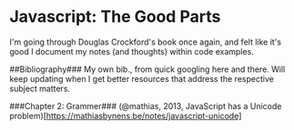 Javascript: The Good Parts
============

I'm going through Douglas Crockford's book once again, and felt like it's good I document my notes (and thoughts) within code examples.

##Bibliography###
My own bib., from quick googling here and there. Will keep updating when I get better resources that address the respective subject matters.

###Chapter 2: Grammer###
(@mathias, 2013, JavaScript has a Unicode problem)[https://mathiasbynens.be/notes/javascript-unicode]

